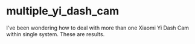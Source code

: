 # multiple_yi_dash_cam
I've been wondering how to deal with more than one Xiaomi Yi Dash Cam within single system. These are results.
